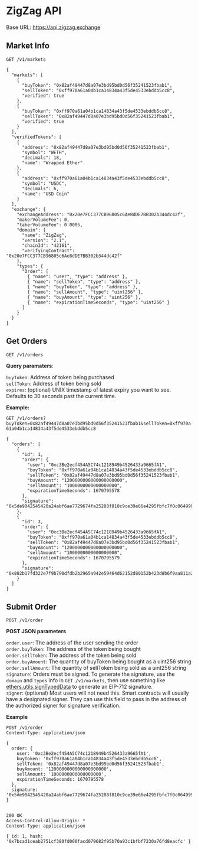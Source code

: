 # ZigZag API

Base URL: https://api.zigzag.exchange

## Market Info

`GET /v1/markets`

```
{
  "markets": [
    {
      "buyToken": "0x82af49447d8a07e3bd95bd0d56f35241523fbab1",
      "sellToken": "0xff970a61a04b1ca14834a43f5de4533ebddb5cc8",
      "verified": true
    },
    {
      "buyToken": "0xff970a61a04b1ca14834a43f5de4533ebddb5cc8",
      "sellToken": "0x82af49447d8a07e3bd95bd0d56f35241523fbab1",
      "verified": true
    }
  ],
  "verifiedTokens": [
    {
      "address": "0x82af49447d8a07e3bd95bd0d56f35241523fbab1",
      "symbol": "WETH",
      "decimals": 18,
      "name": "Wrapped Ether"
    },
    {
      "address": "0xff970a61a04b1ca14834a43f5de4533ebddb5cc8",
      "symbol": "USDC",
      "decimals": 6,
      "name": "USD Coin"
    }
  ],
  "exchange": {
    "exchangeAddress": "0x20e7FCC377CB96805c6Ae8dDE7BB302b344dc42f",
    "makerVolumeFee": 0,
    "takerVolumeFee": 0.0005,
    "domain": {
      "name": "ZigZag",
      "version": "2.1",
      "chainId": "42161",
      "verifyingContract": "0x20e7FCC377CB96805c6Ae8dDE7BB302b344dc42f"
    },
    "types": {
      "Order": [
        { "name": "user", "type": "address" },
        { "name": "sellToken", "type": "address" },
        { "name": "buyToken", "type": "address" },
        { "name": "sellAmount", "type": "uint256" },
        { "name": "buyAmount", "type": "uint256" },
        { "name": "expirationTimeSeconds", "type": "uint256" }
      ]
    }
  }
}
```

## Get Orders

`GET /v1/orders`

**Query paramaters**:

`buyToken`: Address of token being purchased   
`sellToken`: Address of token being sold   
`expires`: (optional) UNIX timestamp of latest expiry you want to see. Defaults to 30 seconds past the current time.    

**Example:**

`GET /v1/orders?buyToken=0x82af49447d8a07e3bd95bd0d56f35241523fbab1&sellToken=0xff970a61a04b1ca14834a43f5de4533ebddb5cc8`

```
{
  "orders": [
    {
      "id": 1,
      "order": {
        "user": "0xc3Be2ecf454A5C74c1218949b4526433a9665fA1",
        "buyToken": "0xff970a61a04b1ca14834a43f5de4533ebddb5cc8",
        "sellToken": "0x82af49447d8a07e3bd95bd0d56f35241523fbab1",
        "buyAmount": "1200000000000000000000",
        "sellAmount": "1000000000000000000",
        "expirationTimeSeconds": 1670795578
      },
      "signature": "0x5de9042545420a24abf6ae7729674fa25288f810c9ce39e66e4295fbfc7f0c06499995b04ed90d83100d951c1d66b1ef451b1c0b7b7f7c18023ddea373b5fb2d1b"
    },
    {
      "id": 3,
      "order": {
        "user": "0xc3Be2ecf454A5C74c1218949b4526433a9665fA1",
        "buyToken": "0xff970a61a04b1ca14834a43f5de4533ebddb5cc8",
        "sellToken": "0x82af49447d8a07e3bd95bd0d56f35241523fbab1",
        "buyAmount": "1200000000000000000000",
        "sellAmount": "1000000000000000000",
        "expirationTimeSeconds": 1670795579
      },
      "signature": "0x882b17fd322e7f9b790dfdb2b2965a942e59464d62152d80152b423d8b6f9aa811a245f34af56fdaded2910867eb3625264dc85690b189dc2dc99d0d418bea4d1c"
    }
  ]
}
```


## Submit Order

`POST /v1/order`

**POST JSON parameters**

`order.user`: The address of the user sending the order     
`order.buyToken`: The address of the token being bought     
`order.sellToken`: The address of the token being sold     
`order.buyAmount`: The quantity of buyToken being bought as a uint256 string    
`order.sellAmount`: The quantity of sellToken being sold as a uint256 string    
`signature`: Orders must be signed. To generate the signature, use the `domain` and `types` info in `GET /v1/markets`, then use something like [ethers.utils.signTypedData](https://docs.ethers.org/v5/api/signer/#Signer-signTypedData) to generate an EIP-712 signature.     
`signer`: (optional) Most users will not need this. Smart contracts will usually have a designated signer. They can use this field to pass in the address of the authorized signer for signature verification.   

**Example**

```
POST /v1/order
Content-Type: application/json

{
  order: {
    user: '0xc3Be2ecf454A5C74c1218949b4526433a9665fA1',
    buyToken: '0xff970a61a04b1ca14834a43f5de4533ebddb5cc8',
    sellToken: '0x82af49447d8a07e3bd95bd0d56f35241523fbab1',
    buyAmount: '1200000000000000000000',
    sellAmount: '1000000000000000000',
    expirationTimeSeconds: 1670795578
  },
  signature: '0x5de9042545420a24abf6ae7729674fa25288f810c9ce39e66e4295fbfc7f0c06499995b04ed90d83100d951c1d66b1ef451b1c0b7b7f7c18023ddea373b5fb2d1b'
}


200 OK
Access-Control-Allow-Origin: *
Content-Type: application/json

{ id: 1, hash: '0x7bcad1ceab2751cf380fd000facd079682f95b70a93c1bfbf7230a76fd8eacfc' }
```
